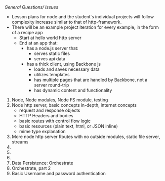 *General Questions/ Issues*

- Lesson plans for node and the student's individual projects will follow complexity increase similar to that of http-framework.
- There will be an example project iteration for every example, in the form of a recipe app
    + Start at hello world http server
    + End at an app that: 
        * has a node.js server that:
            - serves static files
            - serves api data
        * has a thick client, using Backbone js 
            - loads and saves necessary data
            - utilizes templates
            - has multiple pages that are handled by Backbone, not a server round-trip
            - has dynamic content and functionality

1. Node, Node modules, Node FS module, testing
2. Node http server, basic concepts in-depth, internet concepts
    - request and response objects
    - HTTP Headers and bodies
    - basic routes with control flow logic
    - basic resources (plain text, html, or JSON inline)
    - mime type explanation
3. More node http server Routes with no outside modules, static file server, streams
4. 
5. 
6. 
7. Data Persistence: Orchestrate
8. Orchestrate, part 2
9. Basic Username and password authentication

